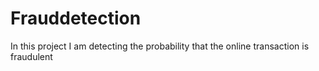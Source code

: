 # Frauddetection
In this project I am detecting the probability that the online transaction is fraudulent 
